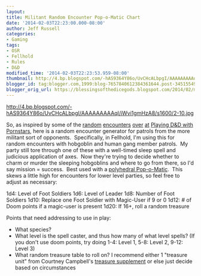 ```yaml
---
layout:  
title: Militant Random Encounter Pop-o-Matic Chart
date: '2014-02-03T22:23:00.000-08:00'
author: Jeff Russell
categories:
- Gaming
tags:
- OSR
- Fellhold
- Rules
- D&D
modified_time: '2014-02-03T22:23:53.959-08:00'
thumbnail: http://4.bp.blogspot.com/-hAS9364Y86o/UvCHcALbpgI/AAAAAAAAAqI/iWvi1gmHzA8/s72-c/2-10.jpg
blogger_id: tag:blogger.com,1999:blog-7657840612384361644.post-3451554988274218770
blogger_orig_url: https://blessingsofthedicegods.blogspot.com/2014/02/militant-random-encounter-pop-o-matic.html
---
```


 <http://4.bp.blogspot.com/-hAS9364Y86o/UvCHcALbpgI/AAAAAAAAAqI/iWvi1gmHzA8/s1600/2-10.jpg> 
  

  
So, as inspired by some of the [random](http://dndwithpornstars.blogspot.com/2014/01/the-jade-fang-of-tiamat.html) [encounters](http://dndwithpornstars.blogspot.com/2014/01/the-pale-eye-of-tiamat.html) [over](http://dndwithpornstars.blogspot.com/2014/01/the-cobalt-claw-of-tiamat.html) [at](http://dndwithpornstars.blogspot.com/2014/01/the-red-hand-of-tiamat.html) [Playing D&D with Pornstars](http://dndwithpornstars.blogspot.com/2014/01/the-black-wing-of-tiamat.html), here is a random encounter generator for patrols from the more militant sort of opponents.  Specifically, in Fellhold, I'm using this for random encounters with hobgoblin and human gang member patrols.  My party still tore through one of these with a well-timed sleep spell and judicious application of axes.  Now they're trying to decide whether to charm or murder the sleeping hobgoblins and where to go from there, so I'd say mission = success.  Best used with a [polyhedral Pop-o-Matic](http://dndwithpornstars.blogspot.com/2013/12/how-to-get-d-dice-in-pop-o-matic-bubble.html?zx=363fc14e39ead536).  This skews a little high for encounters for lower level parties, so feel free to adjust as necessary:  
  
1d4: Level of Foot Soldiers   1d6: Level of Leader   1d8: Number of Foot Soldiers   1d10: Replace one Foot Soldier with Magic-User if 9 or 0   1d12: \# of Doom points if a magic-user is present   1d20: If 16+, roll a random treasure  
  
Points that need addressing to use in play:  
  

  - What species?
  - What level is the spell caster, and thus how many of what level
    spells? (If you don't use doom points, try doing 1-4: Level 1, 5-8:
    Level 2, 9-12: Level 3)
  - What random treasure table to roll on? I recommend either 1
    "treasure unit" from Courtney Campbell's [treasure
    supplement](http://hackslashmaster.blogspot.com/2010/11/treasure-update.html?showComment=1297033347426#c573327039026533339)
    or else just decide based on circumstances
